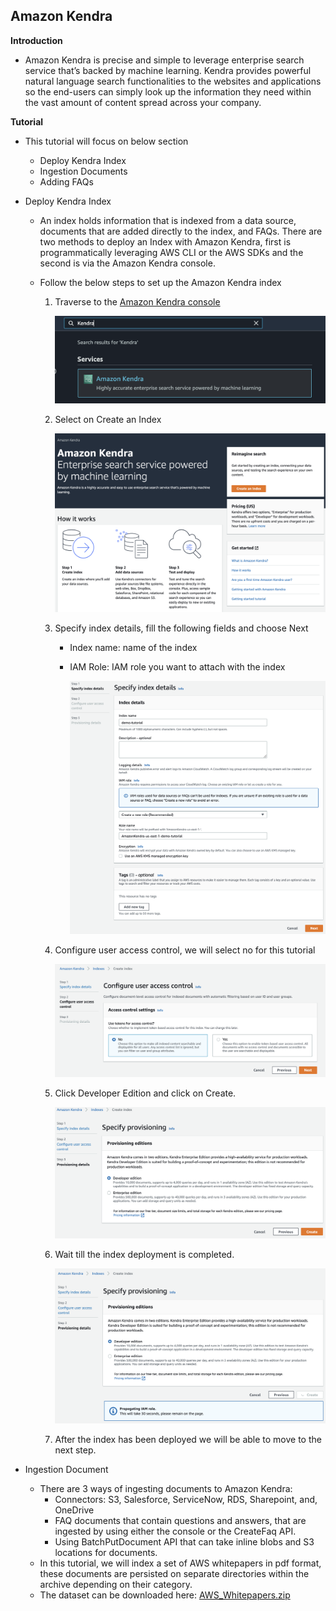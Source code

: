 ## Amazon Kendra

**Introduction**
- Amazon Kendra is precise and simple to leverage enterprise search service that’s backed by machine learning. Kendra provides powerful natural language search functionalities to the websites and applications so the end-users can simply look up the information they need within the vast amount of content spread across your company.

**Tutorial**
- This tutorial will focus on below section
  
  - Deploy Kendra Index
  - Ingestion Documents
  - Adding FAQs

- Deploy Kendra Index

    - An index holds information that is indexed from a data source, documents that are added directly to the index, and FAQs. There are two methods to deploy an Index with Amazon Kendra, first is programmatically leveraging AWS CLI or the AWS SDKs and the second is via the Amazon Kendra console.
    - Follow the below steps to set up the Amazon Kendra index
    
        1. Traverse to the <a href="https://console.aws.amazon.com/kendra/">Amazon Kendra console</a> 

           <img src="images/image1.png" class="inline"/> 
           
        2. Select on Create an Index 

           <img src="images/image2.png" class="inline"/>    
        
        3. Specify index details, fill the following fields and choose Next

            - Index name: name of the index
            - IAM Role: IAM role you want to attach with the index

              <img src="images/image3.png" class="inline"/> 
        
        4. Configure user access control, we will select no for this tutorial
        
           <img src="images/image4.png" class="inline"/> 
        
        5. Click Developer Edition and click on Create.
        
           <img src="images/image5.png" class="inline"/> 
        
        6. Wait till the index deployment is completed.
        
           <img src="images/image6.png" class="inline"/> 
        
        7. After the index has been deployed we will be able to move to the next step.

- Ingestion Document

    - There are 3 ways of ingesting documents to Amazon Kendra:
      - Connectors: S3, Salesforce, ServiceNow, RDS, Sharepoint, and, OneDrive
      - FAQ documents that contain questions and answers, that are ingested by using either the console or the CreateFaq API.
      - Using BatchPutDocument API that can take inline blobs and S3 locations for documents.
    - In this tutorial, we will index a set of AWS whitepapers in pdf format, these documents are persisted on separate directories within the archive depending on their category.
    - The dataset can be downloaded here: <a href="https://github.com/sanchitdilipjain/aws-kendra/blob/main/AWS_Whitepapers.zip">AWS_Whitepapers.zip</a> 

 
        

